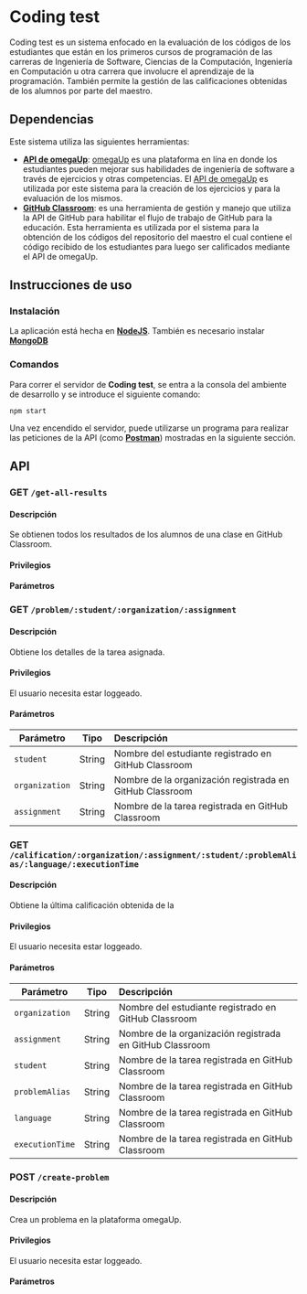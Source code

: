 # Coding test

Coding test es un sistema enfocado en la evaluación de los códigos de los estudiantes que están en los primeros cursos de programación de las carreras de Ingeniería de Software, Ciencias de la Computación, Ingeniería en Computación u otra carrera que involucre el aprendizaje de la programación. También permite la gestión de las calificaciones obtenidas de los alumnos por parte del maestro.

## Dependencias

Este sistema utiliza las siguientes herramientas:

- **[API de omegaUp](https://github.com/omegaup/omegaup/wiki/REST-API)**: [omegaUp](https://omegaup.com) es una plataforma en lína en donde los estudiantes pueden mejorar sus habilidades de ingeniería de software a través de ejercicios y  otras competencias. El [API de omegaUp](https://github.com/omegaup/omegaup/wiki/REST-API) es utilizada por este sistema para la creación de los ejercicios y para la evaluación de los mismos.
- **[GitHub Classroom](https://classroom.github.com)**: es una herramienta de gestión y manejo que utiliza la API de GitHub para habilitar el flujo de trabajo de GitHub para la educación. Esta herramienta es utilizada por el sistema para la obtención de los códigos del repositorio del maestro el cual contiene el código recibido de los estudiantes para luego ser calificados mediante el API de omegaUp.

## Instrucciones de uso

### Instalación

La aplicación está hecha en **[NodeJS](https://nodejs.org/es/)**. También es necesario instalar **[MongoDB](https://docs.mongodb.com/manual/)** 

### Comandos

Para correr el servidor de **Coding test**, se entra a la consola del ambiente de desarrollo y se introduce el siguiente comando: 

```
npm start
```

Una vez encendido el servidor, puede utilizarse un programa para realizar las peticiones de la API (como **[Postman](https://www.postman.com)**) mostradas en la siguiente sección.

## API

### GET ```/get-all-results```

#### Descripción
Se obtienen todos los resultados de los alumnos de una clase en GitHub Classroom.

#### Privilegios

#### Parámetros

### GET ```/problem/:student/:organization/:assignment```

#### Descripción
Obtiene los detalles de la tarea asignada.

#### Privilegios
El usuario necesita estar loggeado.

#### Parámetros
| Parámetro | Tipo   | Descripción |
| ------ |---------| :------|
| ```student``` | String | Nombre del estudiante registrado en GitHub Classroom|
| ```organization```  | String | Nombre de la organización registrada en GitHub Classroom |
| ```assignment``` | String | Nombre de la tarea registrada en GitHub Classroom |

### GET ```/calification/:organization/:assignment/:student/:problemAlias/:language/:executionTime```

#### Descripción
Obtiene la última calificación obtenida de la 

#### Privilegios
El usuario necesita estar loggeado.

#### Parámetros
| Parámetro | Tipo   | Descripción |
| ------ |---------| :------|
| ```organization``` | String | Nombre del estudiante registrado en GitHub Classroom|
| ```assignment```  | String | Nombre de la organización registrada en GitHub Classroom |
| ```student``` | String | Nombre de la tarea registrada en GitHub Classroom |
| ```problemAlias``` | String | Nombre de la tarea registrada en GitHub Classroom |
| ```language``` | String | Nombre de la tarea registrada en GitHub Classroom |
| ```executionTime``` | String | Nombre de la tarea registrada en GitHub Classroom |

### POST ```/create-problem```

#### Descripción
Crea un problema en la plataforma omegaUp.

#### Privilegios
El usuario necesita estar loggeado.

#### Parámetros
